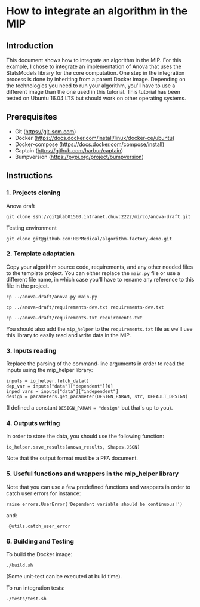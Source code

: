 # How to integrate an algorithm in the MIP


## Introduction

This document shows how to integrate an algorithm in the MIP. For this example, I chose to integrate an implementation of Anova that uses the StatsModels library for the core computation. One step in the integration process is done by inheriting from a parent Docker image. Depending on the technologies you need to run your algorithm, you'll have to use a different image than the one used in this tutorial. This tutorial has been tested on Ubuntu 16.04 LTS but should work on other operating systems.


## Prerequisites

* Git (https://git-scm.com)
* Docker (https://docs.docker.com/install/linux/docker-ce/ubuntu)
* Docker-compose (https://docs.docker.com/compose/install)
* Captain (https://github.com/harbur/captain)
* Bumpversion (https://pypi.org/project/bumpversion)


## Instructions

### 1. Projects cloning

Anova draft

`git clone ssh://git@lab01560.intranet.chuv:2222/mirco/anova-draft.git`

Testing environment

`git clone git@github.com:HBPMedical/algorithm-factory-demo.git`


### 2. Template adaptation

Copy your algorithm source code, requirements, and any other needed files to the template project. You can either replace the `main.py` file or use a different file name, in which case you'll have to rename any reference to this file in the project.

`cp ../anova-draft/anova.py main.py`

`cp ../anova-draft/requirements-dev.txt requirements-dev.txt`

`cp ../anova-draft/requirements.txt requirements.txt`

You should also add the `mip_helper` to the `requirements.txt` file as we'll use this library to easily read and write data in the MIP.


### 3. Inputs reading

Replace the parsing of the command-line arguments in order to read the inputs using the mip_helper library:
```
inputs = io_helper.fetch_data()
dep_var = inputs["data"]["dependent"][0]
inped_vars = inputs["data"]["independent"]
design = parameters.get_parameter(DESIGN_PARAM, str, DEFAULT_DESIGN)
```
(I defined a constant `DESIGN_PARAM = "design"` but that's up to you).


### 4. Outputs writing

In order to store the data, you should use the following function:

`io_helper.save_results(anova_results, Shapes.JSON)`

Note that the output format must be a PFA document.


### 5. Useful functions and wrappers in the mip_helper library

Note that you can use a few predefined functions and wrappers in order to catch user errors for instance:

`raise errors.UserError('Dependent variable should be continuous!')`

and:

`` @utils.catch_user_error``


### 6. Building and Testing

To build the Docker image:

`./build.sh`

(Some unit-test can be executed at build time).

To run integration tests:

`./tests/test.sh`
